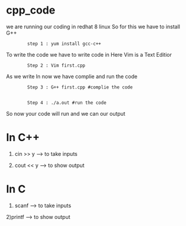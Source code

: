 # cpp_code

we are running our coding in redhat 8 linux
So for this we have to install G++


            step 1 : yum install gcc-c++

To write the code we have to write code in Here Vim is a Text Editior 


            Step 2 : Vim first.cpp


As we write In now we have complie and run the code 


            Step 3 : G++ first.cpp #complie the code


            Step 4 : ./a.out #run the code


So now your code will run and we can our output 


# In C++ 


1) cin >> y  --> to take inputs


2) cout << y  --> to show output 


# In C


1) scanf --> to take inputs


2)printf --> to show output 
